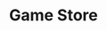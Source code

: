 ---
title: "Game Store"
h1: "Game Store"
games:
  - title: "Featured Now"
    url: "featured"
    items:
      - games/game1
      - games/game2
      -  games/game3
      -  games/game4
      -  games/game5
info:
  - title: "About Us"
    icon: "🚀"
    text:
      - p: "At our online store, you’ll find a curated selection of retro consoles, classic video games, and premium board games.
        We offer original, carefully inspected devices and authentic games from trusted sources — perfect for collectors and families alike. With us, you’re not just buying a product — you’re owning a piece of gaming history."
  - title: "Unlock Your Gaming Universe"
    icon: "🧩"
    text:
      - p: "Gameverse is more than a store — it’s your gateway to new worlds. From retro classics to cutting-edge adventures, from board game strategy to console legends — everything starts here. Expand your collection, fuel your passion, and explore endless gaming possibilities with us.
        Your next great game is waiting."
url: ""
---